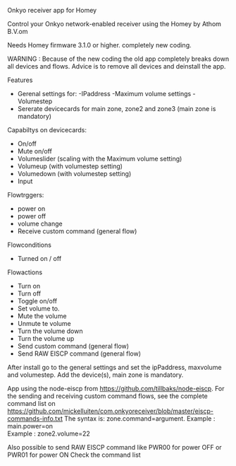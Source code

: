 Onkyo receiver app for Homey

Control your Onkyo network-enabled receiver using the Homey by Athom B.V.om

Needs Homey firmware 3.1.0 or higher.
completely new coding.

WARNING :   Because of the new coding the old app completely breaks down all devices and flows.
            Advice is to remove all devices and deinstall the app.        
           
Features
* Gerenal settings for:
    -IPaddress
    -Maximum volume settings
    -Volumestep
* Sererate devicecards for main zone, zone2 and zone3 (main zone is mandatory)

Capabiltys on devicecards:
* On/off
* Mute on/off
* Volumeslider (scaling with the Maximum volume setting)
* Volumeup  (with volumestep setting)
* Volumedown  (with volumestep setting)
* Input

Flowtrggers:
* power on
* power off
* volume change
* Receive custom command (general flow)

Flowconditions
* Turned on / off

Flowactions
* Turn on
* Turn off
* Toggle on/off
* Set volume to.
* Mute the volume
* Unmute te volume
* Turn the volume down
* Turn the volume up
* Send custom command (general flow)
* Send RAW EISCP command (general flow)

After install go to the general settings and set the ipPaddress,  maxvolume and volumestep.
Add the device(s),  main zone is mandatory.

App using the node-eiscp from https://github.com/tillbaks/node-eiscp.
For the sending and receiving custom command flows, see the complete command list on https://github.com/mickelluiten/com.onkyoreceiver/blob/master/eiscp-commands-info.txt
The syntax is:  zone.command=argument.
Example :  main.power=on			
Example :  zone2.volume=22

Also possible to send RAW EISCP command like PWR00 for power OFF or PWR01 for power ON
Check the command list 

	

